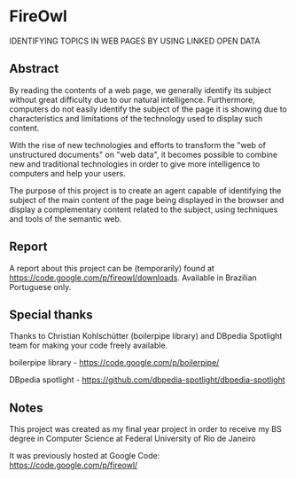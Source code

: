 # FireOwl

IDENTIFYING TOPICS IN WEB PAGES BY USING LINKED OPEN DATA 

## Abstract
By reading the contents of a web page, we generally identify its subject without great difficulty due to our natural intelligence. Furthermore, computers do not easily identify the subject of the page it is showing due to characteristics and limitations of the technology used to display such content.

With the rise of new technologies and efforts to transform the "web of unstructured documents" on "web data", it becomes possible to combine new and traditional technologies in order to give more intelligence to computers and help your users.

The purpose of this project is to create an agent capable of identifying the subject of the main content of the page being displayed in the browser and display a complementary content related to the subject, using techniques and tools of the semantic web.

## Report
A report about this project can be (temporarily) found at https://code.google.com/p/fireowl/downloads.
Available in Brazilian Portuguese only.

## Special thanks
Thanks to Christian Kohlschütter (boilerpipe library) and DBpedia Spotlight team for making your code freely available.

boilerpipe library - https://code.google.com/p/boilerpipe/

DBpedia spotlight - https://github.com/dbpedia-spotlight/dbpedia-spotlight

## Notes
This project was created as my final year project in order to receive my BS degree in Computer Science at Federal University of Rio de Janeiro

It was previously hosted at Google Code: https://code.google.com/p/fireowl/
